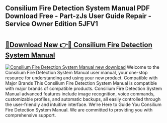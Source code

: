 ## Consilium Fire Detection System Manual PDF Download Free - Part-zJs User Guide Repair - Service Owner Edition 5JFV1

# <h2><a href="http://bc42101.oget.top/?id=Consilium+Fire+Detection+System+Manual">🔗Download New 👉🔴 Consilium Fire Detection System Manual</a></h2>

[![Consilium Fire Detection System Manual new download](https://i.imgur.com/5g1atiW.png)](http://bc42101.oget.top/?id=Consilium+Fire+Detection+System+Manual)
Welcome to the Consilium Fire Detection System Manual user manual, your one-stop resource for understanding and using your new product. Compatible with Major Brands This Consilium Fire Detection System Manual is compatible with major brands of compatible products. Consilium Fire Detection System Manual advanced features include image recognition, voice commands, customizable profiles, and automatic backups, all easily controlled through the user-friendly and intuitive interface. We're Here to Guide You Consilium Fire Detection System Manual. We are committed to providing you with comprehensive support.

